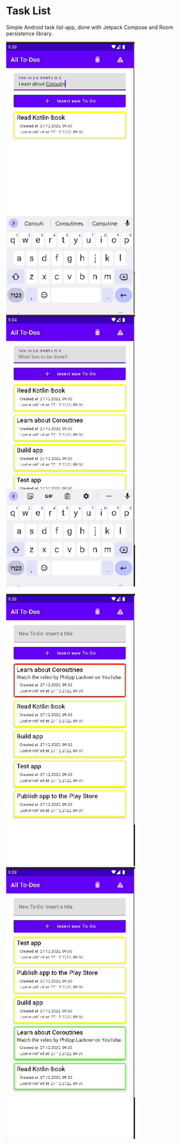 # Task List

Simple Android task list-app, done with Jetpack Compose and Room persistence library.

<div>
  <img src="./images/image_1.gif" alt="screenshot 1" width="350" />&nbsp;&nbsp;&nbsp;&nbsp; 
  <img src="./images/image_2.gif" alt="screenshot 2" width="350" />  
</div>
<div>&nbsp;&nbsp;</div>
<div>
  <img src="./images/image_3.gif" alt="screenshot 3" width="350" />&nbsp;&nbsp;&nbsp;&nbsp;
  <img src="./images/image_4.gif" alt="screenshot 4" width="350" />
</div>



